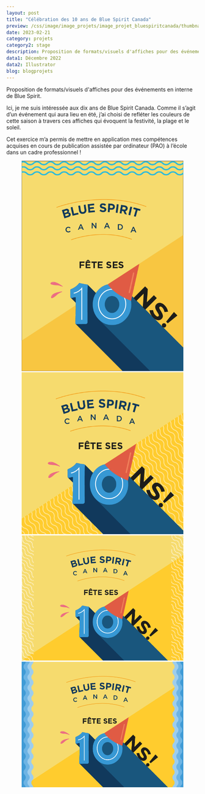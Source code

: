 ```yaml
---
layout: post
title: "Célébration des 10 ans de Blue Spirit Canada"
preview: /css/image/image_projets/image_projet_bluespiritcanada/thumbnail.jpg
date: 2023-02-21
category: projets 
category2: stage
description: Proposition de formats/visuels d'affiches pour des événements en interne de Blue Spirit
data1: Décembre 2022
data2: Illustrator
blog: blogprojets
---
```


Proposition de formats/visuels d'affiches pour des événements en interne de Blue Spirit.

Ici, je me suis intéressée aux dix ans de Blue Spirit Canada. Comme il s’agit d’un événement qui aura lieu en été, j’ai choisi de refléter les couleurs de cette saison à travers ces affiches qui évoquent la festivité, la plage et le soleil.

Cet exercice m’a permis de mettre en application mes compétences acquises en cours de publication assistée par ordinateur (PAO) à l’école dans un cadre professionnel !

<figure>
  <img src="/css/image/image_projets/image_projet_bluespiritcanada/img1.jpg">
  <img src="/css/image/image_projets/image_projet_bluespiritcanada/img2.jpg">
  <img src="/css/image/image_projets/image_projet_bluespiritcanada/img3.jpg">
  <img src="/css/image/image_projets/image_projet_bluespiritcanada/img4.jpg">
</figure>
